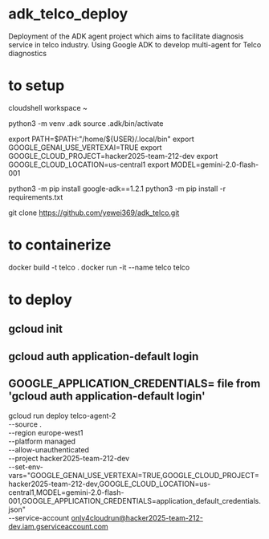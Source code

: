 # adk_telco_deploy
Deployment of the ADK agent project which aims to facilitate diagnosis service in telco industry.
Using Google ADK to develop multi-agent for Telco diagnostics

# to setup
cloudshell workspace ~

python3 -m venv .adk
source .adk/bin/activate

export PATH=$PATH:"/home/${USER}/.local/bin"
export GOOGLE_GENAI_USE_VERTEXAI=TRUE
export GOOGLE_CLOUD_PROJECT=hacker2025-team-212-dev
export GOOGLE_CLOUD_LOCATION=us-central1
export MODEL=gemini-2.0-flash-001

python3 -m pip install google-adk==1.2.1
python3 -m pip install -r requirements.txt

git clone https://github.com/yewei369/adk_telco.git

# to containerize
docker build -t telco .
docker run -it --name telco telco


# to deploy
## gcloud init
## gcloud auth application-default login
## GOOGLE_APPLICATION_CREDENTIALS= file from 'gcloud auth application-default login'

gcloud run deploy telco-agent-2 \
--source . \
--region europe-west1 \
--platform managed \
--allow-unauthenticated \
--project hacker2025-team-212-dev \
--set-env-vars="GOOGLE_GENAI_USE_VERTEXAI=TRUE,GOOGLE_CLOUD_PROJECT=hacker2025-team-212-dev,GOOGLE_CLOUD_LOCATION=us-central1,MODEL=gemini-2.0-flash-001,GOOGLE_APPLICATION_CREDENTIALS=application_default_credentials.json" \
--service-account only4cloudrun@hacker2025-team-212-dev.iam.gserviceaccount.com
